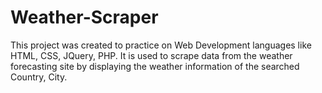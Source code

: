 # Weather-Scraper
This project was created to practice on Web Development languages like HTML, CSS, JQuery, PHP.
It is used to scrape data from the weather forecasting site by displaying the weather information of the searched Country, City.

